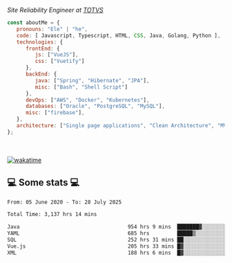 <p><em>Site Reliability Engineer at <a href="https://www.totvs.com/">TOTVS</a></br>
</em></p>


```javascript
const aboutMe = {
   pronouns: "Ele" | "he",
   code: [ Javascript, Typescript, HTML, CSS, Java, Golang, Python ],
   technologies: {
      frontEnd: {
         js: ["VueJS"],
         css: ["Vuetify"]
      },
      backEnd: {
         java: ["Spring", "Hibernate", "JPA"],
         misc: ["Bash", "Shell Script"]
      },
      devOps: ["AWS", "Docker", "Kubernetes"],
      databases: ["Oracle", "PostgreSQL", "MySQL"],
      misc: ["firebase"],
   },
   architecture: ["Single page applications", "Clean Architecture", "MVC", "Microservices"],
};
```
</br></br>
[![wakatime](https://wakatime.com/badge/user/a3a8ed06-d304-4d6b-bc86-4adc418cdea7.svg)](https://wakatime.com/@a3a8ed06-d304-4d6b-bc86-4adc418cdea7)
<h2>💻 Some stats 💻</h2>

<!--START_SECTION:waka-->

```txt
From: 05 June 2020 - To: 28 July 2025

Total Time: 3,137 hrs 14 mins

Java                                   954 hrs 9 mins  ███████▓░░░░░░░░░░░░░░░░░   30.41 %
YAML                                   685 hrs         █████▒░░░░░░░░░░░░░░░░░░░   21.83 %
SQL                                    252 hrs 31 mins ██░░░░░░░░░░░░░░░░░░░░░░░   08.05 %
Vue.js                                 205 hrs 33 mins █▓░░░░░░░░░░░░░░░░░░░░░░░   06.55 %
XML                                    188 hrs 6 mins  █▓░░░░░░░░░░░░░░░░░░░░░░░   06.00 %
```

<!--END_SECTION:waka-->
